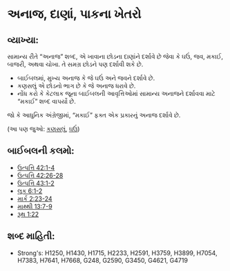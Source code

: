 # અનાજ, દાણાં, પાકના ખેતરો 

## વ્યાખ્યા: 

સામાન્ય રીતે “અનાજ” શબ્દ, એ ખાવાના છોડના દાણાંને દર્શાવે છે જેવા કે ઘઉં, જવ, મકાઈ, બાજરી, અથવા ચોખા.
તે સમગ્ર છોડને પણ દર્શાવી શકે છે.

* બાઈબલમાં, મુખ્ય અનાજ કે જે ઘઉં અને જવને દર્શાવે છે.
* કણસલું એ છોડનો ભાગ છે કે જે અનાજ ધરાવે છે.
* નોંધ કરો કે કેટલાક જૂના બાઈબલની આવૃત્તિઓમાં સામાન્ય અનાજને દર્શાવવા માટે “મકાઈ” શબ્દ વાપર્યો છે.

જો કે આધુનિક અંગ્રેજીમાં, “મકાઈ” ફક્ત એક પ્રકારનું અનાજ દર્શાવે છે.

(આ પણ જુઓ: [કણસલું](../other/head.md), [ઘઉં](../other/wheat.md))

## બાઈબલની કલમો: 

* [ઉત્પત્તિ 42:1-4](rc://gu/tn/help/gen/42/01)
* [ઉત્પત્તિ 42:26-28](rc://gu/tn/help/gen/42/26)
* [ઉત્પત્તિ 43:1-2](rc://gu/tn/help/gen/43/01)
* [લૂક 6:1-2](rc://gu/tn/help/luk/06/01)
* [માર્ક 2:23-24](rc://gu/tn/help/mrk/02/23)
* [માથ્થી 13:7-9](rc://gu/tn/help/mat/13/07)
* [રૂથ 1:22](rc://gu/tn/help/rut/01/22)

## શબ્દ માહિતી: 

* Strong's: H1250, H1430, H1715, H2233, H2591, H3759, H3899, H7054, H7383, H7641, H7668, G248, G2590, G3450, G4621, G4719
